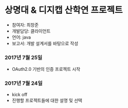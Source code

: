 # 상명대 & 디지캡 산학연 프로젝트
- 참여자: 최창준
- 개발담당: 클라이언트
- 언어: java
- 보고서: 개발 설계서를 바탕으로 작성

### 2017년 7월 25일
- OAuth2.0 기반의 인증 프로젝트 시작

### 2017년 7월 24일
- kick off
- 진행할 프로젝트들에 대한 설명 및 선택
